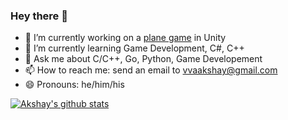 ### Hey there 👋




- 🔭 I’m currently working on a [plane game](https://github.com/akshayaky/plane_game) in Unity
- 🌱 I’m currently learning Game Development, C#, C++
- 💬 Ask me about C/C++, Go, Python, Game Developement
- 📫 How to reach me: send an email to [vvaakshay@gmail.com](vvaakshay@gmail.com)
- 😄 Pronouns: he/him/his

[![Akshay's github stats](https://github-readme-stats.vercel.app/api?username=akshayaky)](https://github.com/anuraghazra/github-readme-stats)
